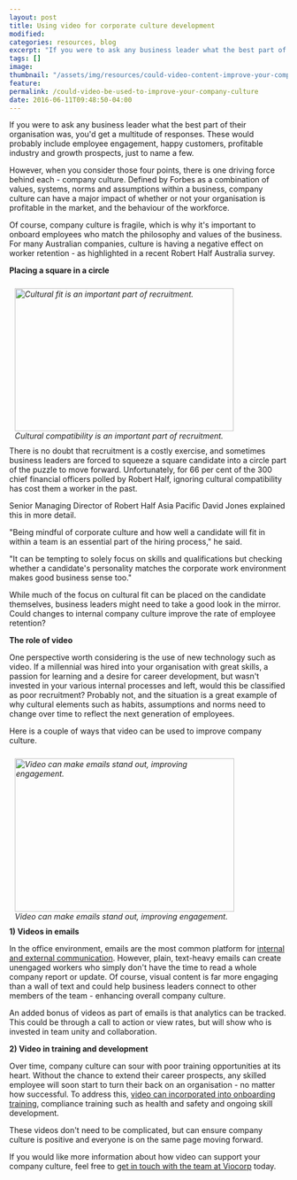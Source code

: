 ```yaml
---
layout: post
title: Using video for corporate culture development
modified:
categories: resources, blog
excerpt: "If you were to ask any business leader what the best part of their organisation was, you'd get a multitude of responses."
tags: []
image:
thumbnail: "/assets/img/resources/could-video-content-improve-your-company-culture.jpg"
feature:
permalink: /could-video-be-used-to-improve-your-company-culture
date: 2016-06-11T09:48:50-04:00
---
```


If you were to ask any business leader what the best part of their organisation was, you'd get a multitude of responses. These would probably include employee engagement, happy customers, profitable industry and growth prospects, just to name a few.

However, when you consider those four points, there is one driving force behind each - company culture. Defined by Forbes as a combination of values, systems, norms and assumptions within a business, company culture can have a major impact of whether or not your organisation is profitable in the market, and the behaviour of the workforce.

Of course, company culture is fragile, which is why it's important to onboard employees who match the philosophy and values of the business. For many Australian companies, culture is having a negative effect on worker retention - as highlighted in a recent Robert Half Australia survey.

<strong>Placing a square in a circle</strong>
<div class="inlineImageWrapper" style="padding-right: 3px; float: left; margin: 10px !important; width: 100% !important; height: auto !important;"><figure style="margin: 0px!important; font-style: italic!important;"><img id="14108320" class="inlineImage" src="http://pictures.castleford.com.au/x_0_0_0_14108320_800.jpg" alt="Cultural fit is an important part of recruitment. " width="396" height="258" /></figure><figure style="margin: 0px!important; font-style: italic!important;">Cultural compatibility is an important part of recruitment.</figure></div>
There is no doubt that recruitment is a costly exercise, and sometimes business leaders are forced to squeeze a square candidate into a circle part of the puzzle to move forward. Unfortunately, for 66 per cent of the 300 chief financial officers polled by Robert Half, ignoring cultural compatibility has cost them a worker in the past.

Senior Managing Director of Robert Half Asia Pacific David Jones explained this in more detail.

"Being mindful of corporate culture and how well a candidate will fit in within a team is an essential part of the hiring process," he said.

"It can be tempting to solely focus on skills and qualifications but checking whether a candidate's personality matches the corporate work environment makes good business sense too."

While much of the focus on cultural fit can be placed on the candidate themselves, business leaders might need to take a good look in the mirror. Could changes to internal company culture improve the rate of employee retention?

<strong>The role of video</strong>

One perspective worth considering is the use of new technology such as video. If a millennial was hired into your organisation with great skills, a passion for learning and a desire for career development, but wasn't invested in your various internal processes and left, would this be classified as poor recruitment? Probably not, and the situation is a great example of why cultural elements such as habits, assumptions and norms need to change over time to reflect the next generation of employees.

Here is a couple of ways that video can be used to improve company culture.
<div class="inlineImageWrapper" style="padding-right: 3px; float: left; margin: 10px !important; width: 100% !important; height: auto !important;"><figure style="margin: 0px!important; font-style: italic!important;"><img id="14104843" class="inlineImage" src="http://pictures.castleford.com.au/x_0_0_0_14104843_800.jpg" alt="Video can make emails stand out, improving engagement." width="397" height="277" /></figure><figure style="margin: 0px!important; font-style: italic!important;">Video can make emails stand out, improving engagement.</figure></div>
<strong>1) Videos in emails</strong>

In the office environment, emails are the most common platform for <a href="/want-engagement-add-video-to-your-email/">internal and external communication</a>. However, plain, text-heavy emails can create unengaged workers who simply don't have the time to read a whole company report or update. Of course, visual content is far more engaging than a wall of text and could help business leaders connect to other members of the team - enhancing overall company culture.

An added bonus of videos as part of emails is that analytics can be tracked. This could be through a call to action or view rates, but will show who is invested in team unity and collaboration.

<strong>2) Video in training and development</strong>

Over time, company culture can sour with poor training opportunities at its heart. Without the chance to extend their career prospects, any skilled employee will soon start to turn their back on an organisation - no matter how successful. To address this, <a href="/benefits-of-using-video-for-workplace-training/">video can incorporated into onboarding training</a>, compliance training such as health and safety and ongoing skill development.

These videos don't need to be complicated, but can ensure company culture is positive and everyone is on the same page moving forward.

If you would like more information about how video can support your company culture, feel free to <a href="/general-enquiry/">get in touch with the team at Viocorp</a> today.